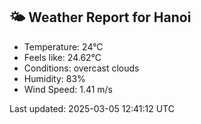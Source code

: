 <!-- WEATHER-START -->
## 🌤 Weather Report for Hanoi

- Temperature: 24°C
- Feels like: 24.62°C
- Conditions: overcast clouds
- Humidity: 83%
- Wind Speed: 1.41 m/s

Last updated: 2025-03-05 12:41:12 UTC
<!-- WEATHER-END -->
